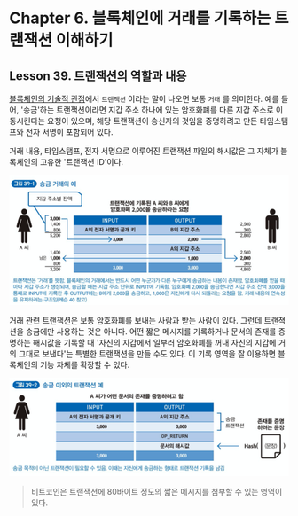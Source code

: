# Chapter 6. 블록체인에 거래를 기록하는 트랜잭션 이해하기

## Lesson 39. 트랜잭션의 역할과 내용

<u>블록체인의 기술적 관점</u>에서 `트랜잭션` 이라는 말이 나오면 보통 `거래` 를 의미한다. 예를 들어, '송금'하는 트랜잭션이라면 지갑 주소 하나에 있는 암호화폐를 다른 지갑 주소로 이동시킨다는 요청이 있으며, 해당 트랜잭션이 송신자의 것임을 증명하려고 만든 타임스탬프와 전자 서명이 포함되어 있다.

거래 내용, 타임스탬프, 전자 서명으로 이루어진 트랜잭션 파일의 해시값은 그 자체가 블록체인의 고유한 '트랜잭션 ID'이다.

![image-20211231170929710](images/image-20211231170929710.png)



거래 관련 트랜잭션은 보통 암호화폐를 보내는 사람과 받는 사람이 있다. 그런데 트랜젹션을 송금에만 사용하는 것은 아니다. 어떤 짧은 메시지를 기록하거나 문서의 존재를 증명하는 해시값을 기록할 때 '자신의 지갑에서 일부러 암호화폐를 꺼내 자신의 지갑에 거의 그대로 보낸다'는 특별한 트랜잭션을 만들 수도 있다. 이 기록 영역을 잘 이용하면 블록체인의 기능 자체를 확장할 수 있다.

![image-20211231181921327](images/image-20211231181921327.png)

>비트코인은 트랜잭션에 80바이트 정도의 짧은 메시지를 첨부할 수 있는 영역이 있다.
